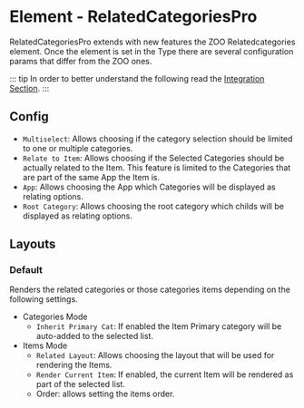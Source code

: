 # Element - RelatedCategoriesPro

RelatedCategoriesPro extends with new features the ZOO Relatedcategories element. Once the element is set in the Type there are several configuration params that differ from the ZOO ones.

::: tip
In order to better understand the following read the [Integration Section](./integration.md).
:::

## Config

- `Multiselect`: Allows choosing if the category selection should be limited to one or multiple categories.
- `Relate to Item`: Allows choosing if the Selected Categories should be actually related to the Item. This feature is limited to the Categories that are part of the same App the Item is.
- `App`: Allows choosing the App which Categories will be displayed as relating options.
- `Root Category`: Allows choosing the root category which childs will be displayed as relating options.

## Layouts

### Default

Renders the related categories or those categories items depending on the following settings.

- Categories Mode
  - `Inherit Primary Cat`: If enabled the Item Primary category will be auto-added to the selected list.
- Items Mode
  - `Related Layout`: Allows choosing the layout that will be used for rendering the Items.
  - `Render Current Item`: If enabled, the current Item will be rendered as part of the selected list.
  - Order: allows setting the items order.
